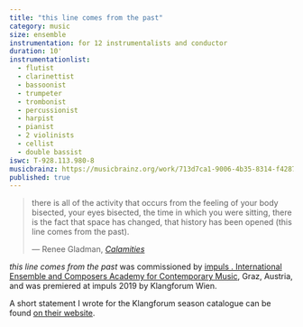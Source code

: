 ```yaml
---
title: "this line comes from the past"
category: music
size: ensemble
instrumentation: for 12 instrumentalists and conductor
duration: 10'
instrumentationlist:
  - flutist
  - clarinettist
  - bassoonist
  - trumpeter
  - trombonist
  - percussionist
  - harpist
  - pianist
  - 2 violinists
  - cellist
  - double bassist
iswc: T-928.113.980-8
musicbrainz: https://musicbrainz.org/work/713d7ca1-9006-4b35-8314-f4287fb101c0
published: true
---
```


> there is all of the activity that occurs from the feeling of your body bisected, your eyes bisected, the time in which you were sitting, there is the fact that space has changed, that history has been opened (this line comes from the past).
>
> — Renee Gladman, [_Calamities_][cs]

_this line comes from the past_ was commissioned by
[impuls . International Ensemble and Composers Academy for Contemporary Music][imp], Graz, Austria, and was premiered at impuls 2019 by Klangforum Wien.

A short statement I wrote for the Klangforum season catalogue can be found [on their website][kf].

[cs]: http://www.wavepoetry.com/products/calamities
[imp]: http://impuls.cc/
[kf]: https://www.klangforum.at/blog-detail-en/swithinbank-line-en.html
